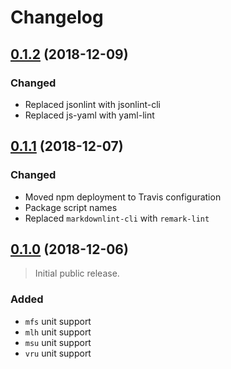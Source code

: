 # Changelog

## [0.1.2][] (2018-12-09)

### Changed
- Replaced jsonlint with jsonlint-cli
- Replaced js-yaml with yaml-lint

## [0.1.1][] (2018-12-07)

### Changed
- Moved npm deployment to Travis configuration
- Package script names
- Replaced `markdownlint-cli` with `remark-lint`

## [0.1.0][] (2018-12-06)

> Initial public release.

### Added
- `mfs` unit support
- `mlh` unit support
- `msu` unit support
- `vru` unit support

[0.1.2]: https://github.com/mgsisk/eslint-config/compare/v0.1.1...v0.1.2
[0.1.1]: https://github.com/mgsisk/eslint-config/compare/v0.1.0...v0.1.1
[0.1.0]: https://github.com/mgsisk/postcss-modular-rhythm/tree/v0.1.0
